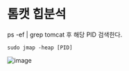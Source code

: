 # 톰캣 힙분석

ps -ef | grep tomcat 후 해당 PID 검색한다.

```
sudo jmap -heap [PID]
```

![image](https://user-images.githubusercontent.com/38831314/115180210-0c217500-a110-11eb-8ac6-007ade598ec1.png)






